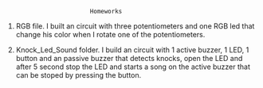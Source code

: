 							Homeworks

1. RGB file. I built an circuit with three potentiometers and one RGB led that change his color when I rotate one of the potentiometers.

2. Knock_Led_Sound folder. I build an circuit with 1 active buzzer, 1 LED, 1 button and an passive buzzer that detects knocks, open the LED and after 5 second stop the LED and  starts a song on the active buzzer that can be stoped by pressing the button.

